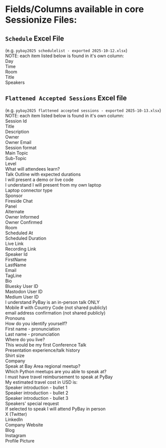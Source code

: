 # Fields/Columns available in core Sessionize Files:<br>

## `Schedule` Excel File<br>
(e.g. `pybay2025 schedulelist - exported 2025-10-12.xlsx`)<br>
NOTE: each item listed below is found in it's own column:<br>
Day<br>
Time<br>
Room<br>
Title<br>
Speakers<br>



## `Flattened Accepted Sessions` Excel file<br>
(e.g. `pybay2025 flattened accepted sessions - exported 2025-10-13.xlsx`)<br>
NOTE: each item listed below is found in it's own column:<br>
Session Id<br>
Title<br>
Description<br>
Owner<br>
Owner Email<br>
Session format<br>
Main Topic<br>
Sub-Topic<br>
Level<br>
What will attendees learn?<br>
Talk Outline with expected durations<br>
I will present a demo or live code<br>
I understand I will present from my own laptop<br>
Laptop connector type<br>
Sponsor<br>
Fireside Chat<br>
Panel<br>
Alternate<br>
Owner Informed<br>
Owner Confirmed<br>
Room<br>
Scheduled At<br>
Scheduled Duration<br>
Live Link<br>
Recording Link<br>
Speaker Id<br>
FirstName<br>
LastName<br>
Email<br>
TagLine<br>
Bio<br>
Bluesky User ID<br>
Mastodon User ID<br>
Medium User ID<br>
I understand PyBay is an in-person talk ONLY<br>
Mobile # with Country Code (not shared publicly)<br>
email address confirmation (not shared publicly)<br>
Pronouns<br>
How do you identify yourself?<br>
First name - pronunciation<br>
Last name - pronunciation<br>
Where do you live?<br>
This would be my first Conference Talk<br>
Presentation experience/talk history<br>
Shirt size<br>
Company<br>
Speak at Bay Area regional meetup?<br>
Which Python meetups are you able to speak at?<br>
I must have travel reimbursement to speak at PyBay<br>
My estimated travel cost in USD is:<br>
Speaker introduction - bullet 1<br>
Speaker introduction - bullet 2<br>
Speaker introduction - bullet 3<br>
Speakers' special request<br>
If selected to speak I will attend PyBay in person<br>
X (Twitter)<br>
LinkedIn<br>
Company Website<br>
Blog<br>
Instagram<br>
Profile Picture<br>

